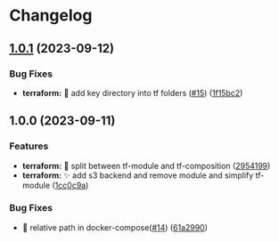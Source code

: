 # Changelog

## [1.0.1](https://github.com/Foxon-Consulting/cookiecutter/compare/tf-module-1.0.0...tf-module-1.0.1) (2023-09-12)


### Bug Fixes

* **terraform:** :bug: add key directory into tf folders ([#15](https://github.com/Foxon-Consulting/cookiecutter/issues/15)) ([1f15bc2](https://github.com/Foxon-Consulting/cookiecutter/commit/1f15bc27fcd65843ca161005204bd6170cba3703))

## 1.0.0 (2023-09-11)


### Features

* **terraform:** :bricks: split between tf-module and tf-composition ([2954199](https://github.com/Foxon-Consulting/cookiecutter/commit/2954199876686ac20519c13e61a31f1a02ca5539))
* **terraform:** :sparkles: add s3 backend and remove module and simplify tf-module ([1cc0c9a](https://github.com/Foxon-Consulting/cookiecutter/commit/1cc0c9a9ecf3008ac209a207e9ad475782822c7b))


### Bug Fixes

* :bug: relative path in docker-compose([#14](https://github.com/Foxon-Consulting/cookiecutter/issues/14)) ([61a2990](https://github.com/Foxon-Consulting/cookiecutter/commit/61a2990d165b993377c1ee6e53f9a35a5674b724))
